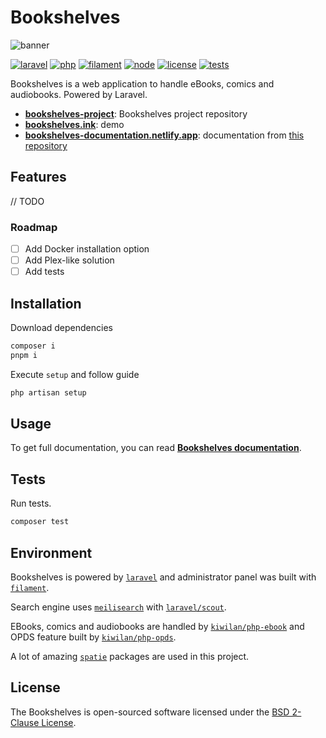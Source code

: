 # **Bookshelves** <!-- omit in toc -->

![banner](https://raw.githubusercontent.com/bookshelves-project/bookshelves/main/public/vendor/images/banner-github.png)

[![laravel][laravel-version-src]][laravel-version-href]
[![php][php-version-src]][php-version-href]
[![filament][filament-version-src]][filament-version-href]
[![node][node-version-src]][node-version-href]
[![license][license-src]][license-href]
[![tests][tests-src]][tests-href]

Bookshelves is a web application to handle eBooks, comics and audiobooks. Powered by Laravel.

- [**bookshelves-project**](https://github.com/bookshelves-project): Bookshelves project repository
- [**bookshelves.ink**](https://bookshelves.ink): demo
- [**bookshelves-documentation.netlify.app**](https://bookshelves-documentation.netlify.app): documentation from [this repository](https://github.com/bookshelves-project/bookshelves-docs)

## Features

// TODO

### Roadmap

- [ ] Add Docker installation option
- [ ] Add Plex-like solution
- [ ] Add tests

## Installation

Download dependencies

```bash
composer i
pnpm i
```

Execute `setup` and follow guide

```bash
php artisan setup
```

## Usage

To get full documentation, you can read [**Bookshelves documentation**](https://bookshelves-documentation.netlify.app).

## Tests

Run tests.

```bash
composer test
```
## Environment

Bookshelves is powered by [`laravel`](https://laravel.com/) and administrator panel was built with [`filament`](https://filamentphp.com/).

Search engine uses [`meilisearch`](https://www.meilisearch.com/) with [`laravel/scout`](https://laravel.com/docs/master/scout).

EBooks, comics and audiobooks are handled by [`kiwilan/php-ebook`](https://github.com/kiwilan/php-ebook) and OPDS feature built by [`kiwilan/php-opds`](https://github.com/kiwilan/php-opds).

A lot of amazing [`spatie`](https://spatie.be/) packages are used in this project.

## License

The Bookshelves is open-sourced software licensed under the [BSD 2-Clause License](https://opensource.org/license/bsd-2-clause).

[laravel-version-src]: https://img.shields.io/badge/dynamic/json?label=Laravel&query=require[%27laravel/framework%27]&url=https://raw.githubusercontent.com/bookshelves-project/bookshelves/main/composer.json&color=777bb4&logo=laravel&logoColor=ffffff&labelColor=18181b
[laravel-version-href]: https://laravel.com/
[php-version-src]: https://img.shields.io/badge/dynamic/json?label=PHP&query=require[%27php%27]&url=https://raw.githubusercontent.com/bookshelves-project/bookshelves/main/composer.json&color=777bb4&logo=&logoColor=ffffff&labelColor=18181b
[php-version-href]: https://www.php.net/
[node-version-src]: https://img.shields.io/badge/dynamic/json?label=Node.js&query=engines[%27node%27]&url=https://raw.githubusercontent.com/bookshelves-project/bookshelves/main/package.json&color=777bb4&labelColor=18181b
[node-version-href]: https://nodejs.org/en
[filament-version-src]: https://img.shields.io/badge/dynamic/json?label=Filament&query=require[%27filament/filament%27]&url=https://raw.githubusercontent.com/bookshelves-project/bookshelves/main/composer.json&color=777bb4&logoColor=ffffff&labelColor=18181b
[filament-version-href]: https://filamentphp.com/
[tests-src]: https://img.shields.io/github/actions/workflow/status/bookshelves-project/bookshelves/run-tests.yml?branch=main&label=tests&style=flat-square&colorA=18181B
[tests-href]: https://github.com/bookshelves-project/bookshelves/actions/workflows/ci.yml
[license-src]: https://img.shields.io/github/license/bookshelves-project/bookshelves.svg?style=flat&colorA=18181B&colorB=777bb4
[license-href]: https://github.com/bookshelves-project/bookshelves/blob/main/LICENSE